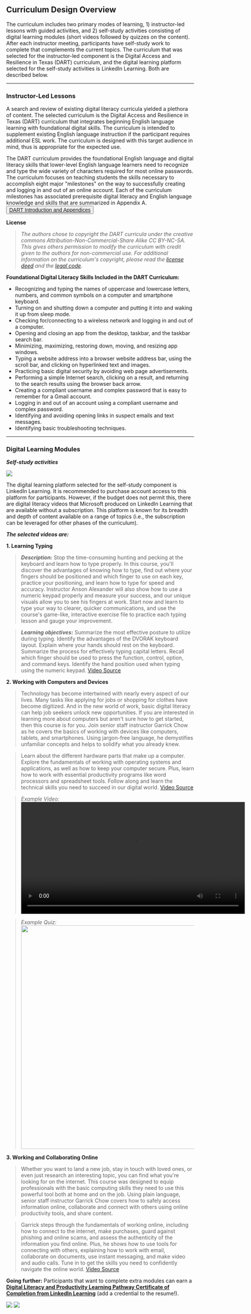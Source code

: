 ## Curriculum Design Overview

The curriculum includes two primary modes of learning, 1) instructor-led lessons with guided activities, and 2) self-study activities consisting of digital learning modules (short videos followed by quizzes on the content). After each instructor meeting, participants have self-study work to complete that  complements the current topics.
The curriculum that was selected for the instructor-led component is the Digital Access and Resilience in Texas (DART) curriculum, and the digital learning platform selected for the self-study activities is LinkedIn Learning. Both are described below. 

---
### Instructor-Led Lessons

A search and review of existing digital literacy curricula yielded a plethora of content. The selected curriculum is the Digital Access and Resilience in Texas (DART) curriculum that integrates beginning English language learning with foundational digital skills. The curriculum is intended to supplement existing English language instruction if the participant requires additional ESL work. The curriculum is designed with this target audience in mind, thus is appropriate for the expected use. 

The DART curriculum provides the foundational English language and digital literacy skills that lower-level English language learners need to recognize and type the wide variety of characters required for most online passwords. The curriculum focuses on teaching students the skills necessary to accomplish eight major "milestones" on the way to successfully creating and logging in and out of an online account. Each of the curriculum milestones has associated prerequisite digital literacy and English language knowledge and skills that are summarized in Appendix A. 
<button style="font-size:1em">[DART Introduction and Appendices](../file/DART_V1.0_Curriculum.pdf) <i class="fa fa-file-pdf-o"></i></button>

**License**
> *The authors chose to copyright the DART curricula under the creative commons Attribution-Non-Commercial-Share Alike CC BY-NC-SA. This gives others permission to modify the curriculum with credit given to the authors for non-commercial use. For additional information on the curriculum's copyright, please read the [license deed](https://creativecommons.org/licenses/by-nc-sa/4.0/) and the [legal code](https://creativecommons.org/licenses/by-nc-sa/4.0/legalcode).*


**Foundational Digital Literacy Skills Included in the DART Curriculum:**

- Recognizing and typing the names of uppercase and lowercase letters, numbers, and common symbols on a computer and smartphone keyboard.
- Turning on and shutting down a computer and putting it into and waking it up from sleep mode.
- Checking for/connecting to a wireless network and logging in and out of a computer.
- Opening and closing an app from the desktop, taskbar, and the taskbar search bar.
- Minimizing, maximizing, restoring down, moving, and resizing app windows.
- Typing a website address into a browser website address bar, using the scroll bar, and clicking on hyperlinked text and images.
- Practicing basic digital security by avoiding web page advertisements.
- Performing a simple Internet search, clicking on a result, and returning to the search results
using the browser back arrow.
- Creating a compliant username and complex password that is easy to remember for a Gmail
account.
- Logging in and out of an account using a compliant username and complex password.
- Identifying and avoiding opening links in suspect emails and text messages.
- Identifying basic troubleshooting techniques.


---
### Digital Learning Modules
***Self-study activities***

<img src="../img/LinkedIn_Learning_logo.png">

The digital learning platform selected for the self-study component is LinkedIn Learning. It is recommended to purchase account access to this platform for participants. However, if the budget does not permit this, there are digital literacy videos that Microsoft produced on LinkedIn Learning that are available without a subscription. This platform is known for its breadth and depth of content available on a range of topics (i.e., the subscription can be leveraged for other phases of the curriculum). 

***The selected videos are:***

**1. Learning Typing**
> ***Description:*** Stop the time-consuming hunting and pecking at the keyboard and learn how to type properly. In this course, you'll discover the advantages of knowing how to type, find out where your fingers should be positioned and which finger to use on each key, practice your positioning, and learn how to type for speed and accuracy. Instructor Anson Alexander will also show how to use a numeric keypad properly and measure your success, and our unique visuals allow you to see his fingers at work. Start now and learn to type your way to clearer, quicker communications, and use the course's game-like, interactive exercise file to practice each typing lesson and gauge your improvement.

> ***Learning objectives:*** Summarize the most effective posture to utilize during typing. 
Identify the advantages of the DVORAK keyboard layout.
Explain where your hands should rest on the keyboard. 
Summarize the process for effectively typing capital letters. 
Recall which finger should be used to press the function, control, option, and command keys. 
Identify the hand position used when typing using the numeric keypad.
[Video Source](https://www.linkedin.com/learning/learning-typing-2014/)

**2. Working with Computers and Devices**

> Technology has become intertwined with nearly every aspect of our lives. Many tasks like applying for jobs or shopping for clothes have become digitized. And in the new world of work, basic digital literacy can help job seekers unlock new opportunities. If you are interested in learning more about computers but aren't sure how to get started, then this course is for you. Join senior staff instructor Garrick Chow as he covers the basics of working with devices like computers, tablets, and smartphones. Using jargon-free language, he demystifies unfamiliar concepts and helps to solidify what you already knew.

> Learn about the different hardware parts that make up a computer. Explore the fundamentals of working with operating systems and applications, as well as how to keep your computer secure. Plus, learn how to work with essential productivity programs like word processors and spreadsheet tools. Follow along and learn the technical skills you need to succeed in our digital world.
[Video Source](https://www.linkedin.com/learning/working-with-computers-and-devices/)

> *Example Video:* 
> <video width="600" controls> <source src="../video/03-types-of-personal-computers.mp4" type="video/mp4">Your browser does not support the video tag. </video> 

> *Example Quiz:*
> <img src="../img/quiz.png" width="600">

**3. Working and Collaborating Online**

> Whether you want to land a new job, stay in touch with loved ones, or even just research an interesting topic, you can find what you're looking for on the internet. This course was designed to equip professionals with the basic computing skills they need to use this powerful tool both at home and on the job. Using plain language, senior staff instructor Garrick Chow covers how to safely access information online, collaborate and connect with others using online productivity tools, and share content.

> Garrick steps through the fundamentals of working online, including how to connect to the internet, make purchases, guard against phishing and online scams, and assess the authenticity of the information you find online. Plus, he shows how to use tools for connecting with others, explaining how to work with email, collaborate on documents, use instant messaging, and make video and audio calls. Tune in to get the skills you need to confidently navigate the online world.
[Video Source](https://www.linkedin.com/learning/working-and-collaborating-online/)

**Going further:**
Participants that want to complete extra modules can earn a **[Digital Literacy and Productivity Learning Pathway Certificate of Completion from LinkedIn Learning](https://www.linkedin.com/learning/paths/digital-literacy-and-productivity-learning-pathway)** (add a credential to the resume!). 

<img src="../img/earn_certificate.png">
<img src="../img/certificate.png">

